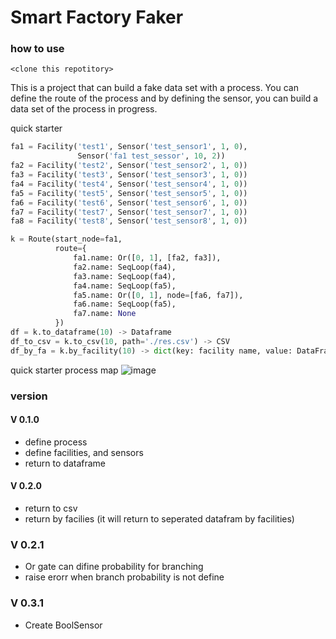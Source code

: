 # Smart Factory Faker

### how to use
```shell
<clone this repotitory>
```

This is a project that can build a fake data set with a process.
You can define the route of the process and by defining the sensor, you can build a data set of the process in progress.

quick starter

```python
fa1 = Facility('test1', Sensor('test_sensor1', 1, 0),
               Sensor('fa1 test_sessor', 10, 2))
fa2 = Facility('test2', Sensor('test_sensor2', 1, 0))
fa3 = Facility('test3', Sensor('test_sensor3', 1, 0))
fa4 = Facility('test4', Sensor('test_sensor4', 1, 0))
fa5 = Facility('test5', Sensor('test_sensor5', 1, 0))
fa6 = Facility('test6', Sensor('test_sensor6', 1, 0))
fa7 = Facility('test7', Sensor('test_sensor7', 1, 0))
fa8 = Facility('test8', Sensor('test_sensor8', 1, 0))

k = Route(start_node=fa1,
          route={
              fa1.name: Or([0, 1], [fa2, fa3]),
              fa2.name: SeqLoop(fa4),
              fa3.name: SeqLoop(fa4),
              fa4.name: SeqLoop(fa5),
              fa5.name: Or([0, 1], node=[fa6, fa7]),
              fa6.name: SeqLoop(fa5),
              fa7.name: None
          })
df = k.to_dataframe(10) -> Dataframe
df_to_csv = k.to_csv(10, path='./res.csv') -> CSV
df_by_fa = k.by_facility(10) -> dict(key: facility name, value: DataFrame)

```
quick starter process map
![image](https://github.com/HyoungSooo/smart-factory-faker/assets/86239441/bfcd35ca-6b70-4d3e-b33c-7fe06172cd29)



### version

#### V 0.1.0
* define process
* define facilities, and sensors
* return to dataframe

#### V 0.2.0
* return to csv
* return by facilies (it will return to seperated datafram by facilities)

### V 0.2.1
* Or gate can difine probability for branching
* raise erorr when branch probability is not define

### V 0.3.1
* Create BoolSensor